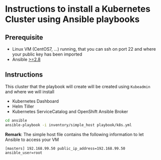# Instructions to install a Kubernetes Cluster using Ansible playbooks 

## Prerequisite

- Linux VM (CentOS7, ...) running, that you can ssh on port 22 and where your public key has been imported
- Ansible [>=2.8](http://docs.ansible.com/ansible/latest/installation_guide/intro_installation.html)

## Instructions

This cluster that the playbook will create will be created using `Kubeadmin` and where we will install

- Kubernetes Dashboard
- Helm Tiller
- Kubernetes ServiceCatalog and OpenShift Ansible Broker

```bash
cd ansible
ansible-playbook -i inventory/simple_host playbook/k8s.yml 
```

**Remark**: The simple host file contains the following information to let Ansible to access your VM

`
[masters]
192.168.99.50 public_ip_address=192.168.99.50 ansible_user=root
`
